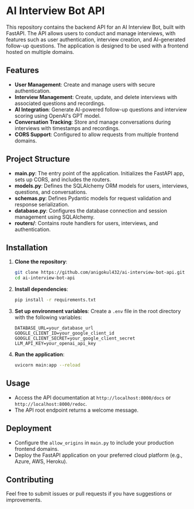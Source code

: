 # AI Interview Bot API

This repository contains the backend API for an AI Interview Bot, built with FastAPI. The API allows users to conduct and manage interviews, with features such as user authentication, interview creation, and AI-generated follow-up questions. The application is designed to be used with a frontend hosted on multiple domains.

## Features

- **User Management**: Create and manage users with secure authentication.
- **Interview Management**: Create, update, and delete interviews with associated questions and recordings.
- **AI Integration**: Generate AI-powered follow-up questions and interview scoring using OpenAI's GPT model.
- **Conversation Tracking**: Store and manage conversations during interviews with timestamps and recordings.
- **CORS Support**: Configured to allow requests from multiple frontend domains.

## Project Structure

- **main.py**: The entry point of the application. Initializes the FastAPI app, sets up CORS, and includes the routers.
- **models.py**: Defines the SQLAlchemy ORM models for users, interviews, questions, and conversations.
- **schemas.py**: Defines Pydantic models for request validation and response serialization.
- **database.py**: Configures the database connection and session management using SQLAlchemy.
- **routers/**: Contains route handlers for users, interviews, and authentication.

## Installation

1. **Clone the repository**:
   ```bash
   git clone https://github.com/anigokul432/ai-interview-bot-api.git
   cd ai-interview-bot-api
   ```

2. **Install dependencies**:
   ```bash
   pip install -r requirements.txt
   ```

3. **Set up environment variables**:
   Create a `.env` file in the root directory with the following variables:
   ```
   DATABASE_URL=your_database_url
   GOOGLE_CLIENT_ID=your_google_client_id
   GOOGLE_CLIENT_SECRET=your_google_client_secret
   LLM_API_KEY=your_openai_api_key
   ```

4. **Run the application**:
   ```bash
   uvicorn main:app --reload
   ```

## Usage

- Access the API documentation at `http://localhost:8000/docs` or `http://localhost:8000/redoc`.
- The API root endpoint returns a welcome message.

## Deployment

- Configure the `allow_origins` in `main.py` to include your production frontend domains.
- Deploy the FastAPI application on your preferred cloud platform (e.g., Azure, AWS, Heroku).

## Contributing

Feel free to submit issues or pull requests if you have suggestions or improvements.